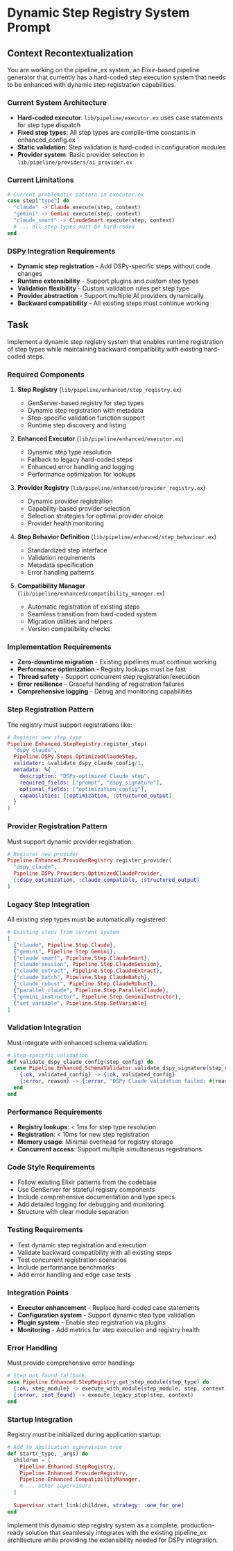 # Dynamic Step Registry System Prompt

## Context Recontextualization

You are working on the pipeline_ex system, an Elixir-based pipeline generator that currently has a hard-coded step execution system that needs to be enhanced with dynamic step registration capabilities.

### Current System Architecture
- **Hard-coded executor**: `lib/pipeline/executor.ex` uses case statements for step type dispatch
- **Fixed step types**: All step types are compile-time constants in enhanced_config.ex
- **Static validation**: Step validation is hard-coded in configuration modules
- **Provider system**: Basic provider selection in `lib/pipeline/providers/ai_provider.ex`

### Current Limitations
```elixir
# Current problematic pattern in executor.ex
case step["type"] do
  "claude" -> Claude.execute(step, context)
  "gemini" -> Gemini.execute(step, context)
  "claude_smart" -> ClaudeSmart.execute(step, context)
  # ... all step types must be hard-coded
end
```

### DSPy Integration Requirements
- **Dynamic step registration** - Add DSPy-specific steps without code changes
- **Runtime extensibility** - Support plugins and custom step types
- **Validation flexibility** - Custom validation rules per step type
- **Provider abstraction** - Support multiple AI providers dynamically
- **Backward compatibility** - All existing steps must continue working

## Task

Implement a dynamic step registry system that enables runtime registration of step types while maintaining backward compatibility with existing hard-coded steps.

### Required Components

1. **Step Registry** (`lib/pipeline/enhanced/step_registry.ex`)
   - GenServer-based registry for step types
   - Dynamic step registration with metadata
   - Step-specific validation function support
   - Runtime step discovery and listing

2. **Enhanced Executor** (`lib/pipeline/enhanced/executor.ex`)
   - Dynamic step type resolution
   - Fallback to legacy hard-coded steps
   - Enhanced error handling and logging
   - Performance optimization for lookups

3. **Provider Registry** (`lib/pipeline/enhanced/provider_registry.ex`)
   - Dynamic provider registration
   - Capability-based provider selection
   - Selection strategies for optimal provider choice
   - Provider health monitoring

4. **Step Behavior Definition** (`lib/pipeline/enhanced/step_behaviour.ex`)
   - Standardized step interface
   - Validation requirements
   - Metadata specification
   - Error handling patterns

5. **Compatibility Manager** (`lib/pipeline/enhanced/compatibility_manager.ex`)
   - Automatic registration of existing steps
   - Seamless transition from hard-coded system
   - Migration utilities and helpers
   - Version compatibility checks

### Implementation Requirements

- **Zero-downtime migration** - Existing pipelines must continue working
- **Performance optimization** - Registry lookups must be fast
- **Thread safety** - Support concurrent step registration/execution
- **Error resilience** - Graceful handling of registration failures
- **Comprehensive logging** - Debug and monitoring capabilities

### Step Registration Pattern

The registry must support registrations like:
```elixir
# Register new step type
Pipeline.Enhanced.StepRegistry.register_step(
  "dspy_claude",
  Pipeline.DSPy.Steps.OptimizedClaudeStep,
  validator: &validate_dspy_claude_config/1,
  metadata: %{
    description: "DSPy-optimized Claude step",
    required_fields: ["prompt", "dspy_signature"],
    optional_fields: ["optimization_config"],
    capabilities: [:optimization, :structured_output]
  }
)
```

### Provider Registration Pattern

Must support dynamic provider registration:
```elixir
# Register new provider
Pipeline.Enhanced.ProviderRegistry.register_provider(
  "dspy_claude",
  Pipeline.DSPy.Providers.OptimizedClaudeProvider,
  [:dspy_optimization, :claude_compatible, :structured_output]
)
```

### Legacy Step Integration

All existing step types must be automatically registered:
```elixir
# Existing steps from current system
[
  {"claude", Pipeline.Step.Claude},
  {"gemini", Pipeline.Step.Gemini},
  {"claude_smart", Pipeline.Step.ClaudeSmart},
  {"claude_session", Pipeline.Step.ClaudeSession},
  {"claude_extract", Pipeline.Step.ClaudeExtract},
  {"claude_batch", Pipeline.Step.ClaudeBatch},
  {"claude_robust", Pipeline.Step.ClaudeRobust},
  {"parallel_claude", Pipeline.Step.ParallelClaude},
  {"gemini_instructor", Pipeline.Step.GeminiInstructor},
  {"set_variable", Pipeline.Step.SetVariable}
]
```

### Validation Integration

Must integrate with enhanced schema validation:
```elixir
# Step-specific validation
def validate_dspy_claude_config(step_config) do
  case Pipeline.Enhanced.SchemaValidator.validate_dspy_signature(step_config) do
    {:ok, validated_config} -> {:ok, validated_config}
    {:error, reason} -> {:error, "DSPy Claude validation failed: #{reason}"}
  end
end
```

### Performance Requirements

- **Registry lookups**: < 1ms for step type resolution
- **Registration**: < 10ms for new step registration
- **Memory usage**: Minimal overhead for registry storage
- **Concurrent access**: Support multiple simultaneous registrations

### Code Style Requirements

- Follow existing Elixir patterns from the codebase
- Use GenServer for stateful registry components
- Include comprehensive documentation and type specs
- Add detailed logging for debugging and monitoring
- Structure with clear module separation

### Testing Requirements

- Test dynamic step registration and execution
- Validate backward compatibility with all existing steps
- Test concurrent registration scenarios
- Include performance benchmarks
- Add error handling and edge case tests

### Integration Points

- **Executor enhancement** - Replace hard-coded case statements
- **Configuration system** - Support dynamic step type validation
- **Plugin system** - Enable step registration via plugins
- **Monitoring** - Add metrics for step execution and registry health

### Error Handling

Must provide comprehensive error handling:
```elixir
# Step not found fallback
case Pipeline.Enhanced.StepRegistry.get_step_module(step_type) do
  {:ok, step_module} -> execute_with_module(step_module, step, context)
  {:error, :not_found} -> execute_legacy_step(step, context)
end
```

### Startup Integration

Registry must be initialized during application startup:
```elixir
# Add to application supervision tree
def start(_type, _args) do
  children = [
    Pipeline.Enhanced.StepRegistry,
    Pipeline.Enhanced.ProviderRegistry,
    Pipeline.Enhanced.CompatibilityManager,
    # ... other supervisors
  ]
  
  Supervisor.start_link(children, strategy: :one_for_one)
end
```

Implement this dynamic step registry system as a complete, production-ready solution that seamlessly integrates with the existing pipeline_ex architecture while providing the extensibility needed for DSPy integration.